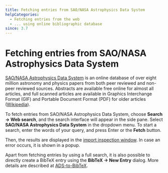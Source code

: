 ```yaml
---
title: Fetching entries from SAO/NASA Astrophysics Data System
helpCategories:
  - Fetching entries from the web
  - ... using online bibliographic database
since: 3.7
---
```


# Fetching entries from SAO/NASA Astrophysics Data System

[SAO/NASA Astrophysics Data System](http://www.adsabs.harvard.edu/) is an online database of over eight million astronomy and physics papers from both peer reviewed and non-peer reviewed sources. Abstracts are available free online for almost all articles, and full scanned articles are available in Graphics Interchange Format \(GIF\) and Portable Document Format \(PDF\) for older articles \([Wikipedia](https://en.wikipedia.org/wiki/Astrophysics_Data_System)\).

To fetch entries from SAO/NASA Astrophysics Data System, choose **Search → Web search**, and the search interface will appear in the side pane. Select **SAO/NASA Astrophysics Data System** in the dropdown menu. To start a search, enter the words of your query, and press Enter or the **Fetch** button.

Then, the results are displayed in the [import inspection window](../import-export/). In case an error occurs, it is shown in a popup.

Apart from fetching entries by using a full search, it is also possible to directly create a BibTeX entry using the **BibTeX → New Entry** dialog.
More details are described at [ADS-to-BibTeX](../...-using-publication-identifiers/).
